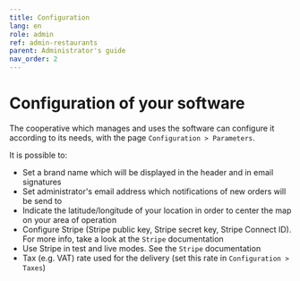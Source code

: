 ```yaml
---
title: Configuration
lang: en
role: admin
ref: admin-restaurants
parent: Administrator's guide
nav_order: 2
---
```


# Configuration of your software

The cooperative which manages and uses the software can configure it according to its needs, with the page `Configuration > Parameters`.

It is possible to:
- Set a brand name which will be displayed in the header and in email signatures
- Set administrator's email address which notifications of new orders will be send to
- Indicate the latitude/longitude of your location in order to center the map on your area of operation
- Configure Stripe (Stripe public key, Stripe secret key, Stripe Connect ID). For more info, take a look at the `Stripe` documentation
- Use Stripe in test and live modes. See the `Stripe` documentation
- Tax (e.g. VAT) rate used for the delivery (set this rate in `Configuration > Taxes`)
